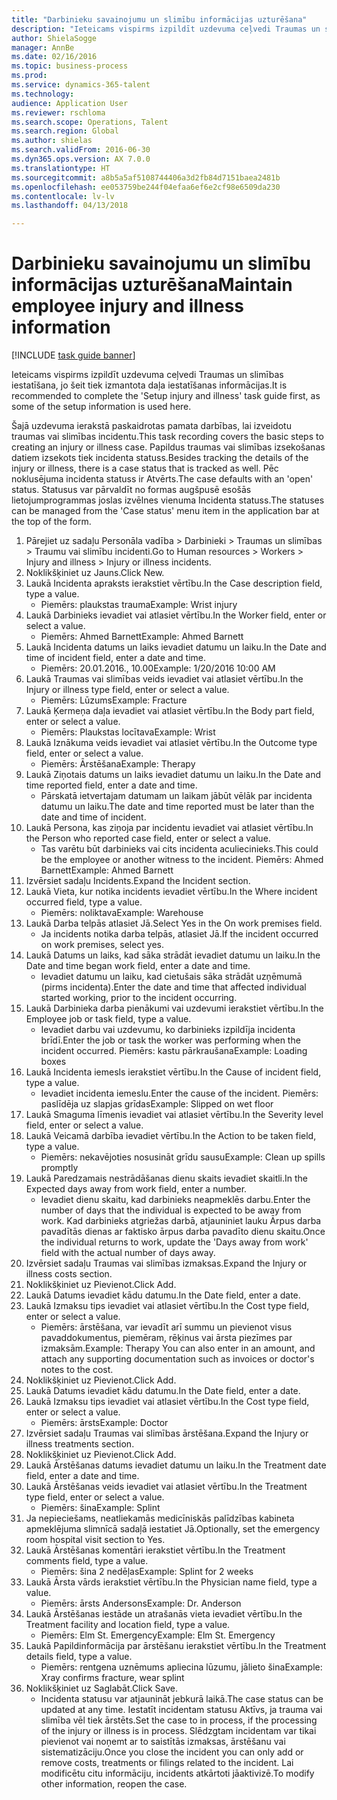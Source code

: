 ```yaml
--- 
title: "Darbinieku savainojumu un slimību informācijas uzturēšana"
description: "Ieteicams vispirms izpildīt uzdevuma ceļvedi Traumas un slimības iestatīšana, jo šeit tiek izmantota daļa iestatīšanas informācijas."
author: ShielaSogge
manager: AnnBe
ms.date: 02/16/2016
ms.topic: business-process
ms.prod: 
ms.service: dynamics-365-talent
ms.technology: 
audience: Application User
ms.reviewer: rschloma
ms.search.scope: Operations, Talent
ms.search.region: Global
ms.author: shielas
ms.search.validFrom: 2016-06-30
ms.dyn365.ops.version: AX 7.0.0
ms.translationtype: HT
ms.sourcegitcommit: a8b5a5af5108744406a3d2fb84d7151baea2481b
ms.openlocfilehash: ee053759be244f04efaa6ef6e2cf98e6509da230
ms.contentlocale: lv-lv
ms.lasthandoff: 04/13/2018

---
```

# <a name="maintain-employee-injury-and-illness-information"></a><span data-ttu-id="7045d-103">Darbinieku savainojumu un slimību informācijas uzturēšana</span><span class="sxs-lookup"><span data-stu-id="7045d-103">Maintain employee injury and illness information</span></span>

[!INCLUDE [task guide banner](../../includes/task-guide-banner.md)]

<span data-ttu-id="7045d-104">Ieteicams vispirms izpildīt uzdevuma ceļvedi Traumas un slimības iestatīšana, jo šeit tiek izmantota daļa iestatīšanas informācijas.</span><span class="sxs-lookup"><span data-stu-id="7045d-104">It is recommended to complete the 'Setup injury and illness' task guide first, as some of the setup information is used here.</span></span> 



<span data-ttu-id="7045d-105">Šajā uzdevuma ierakstā paskaidrotas pamata darbības, lai izveidotu traumas vai slimības incidentu.</span><span class="sxs-lookup"><span data-stu-id="7045d-105">This task recording covers the basic steps to creating an injury or illness case.</span></span> <span data-ttu-id="7045d-106">Papildus traumas vai slimības izsekošanas datiem izsekots tiek incidenta statuss.</span><span class="sxs-lookup"><span data-stu-id="7045d-106">Besides tracking the details of the injury or illness, there is a case status that is tracked as well.</span></span>  <span data-ttu-id="7045d-107">Pēc noklusējuma incidenta statuss ir Atvērts.</span><span class="sxs-lookup"><span data-stu-id="7045d-107">The case defaults with an 'open' status.</span></span>  <span data-ttu-id="7045d-108">Statusus var pārvaldīt no formas augšpusē esošās lietojumprogrammas joslas izvēlnes vienuma Incidenta statuss.</span><span class="sxs-lookup"><span data-stu-id="7045d-108">The statuses can be managed from the 'Case status' menu item in the application bar at the top of the form.</span></span>

1. <span data-ttu-id="7045d-109">Pārejiet uz sadaļu Personāla vadība > Darbinieki > Traumas un slimības > Traumu vai slimību incidenti.</span><span class="sxs-lookup"><span data-stu-id="7045d-109">Go to Human resources > Workers > Injury and illness > Injury or illness incidents.</span></span>
2. <span data-ttu-id="7045d-110">Noklikšķiniet uz Jauns.</span><span class="sxs-lookup"><span data-stu-id="7045d-110">Click New.</span></span>
3. <span data-ttu-id="7045d-111">Laukā Incidenta apraksts ierakstiet vērtību.</span><span class="sxs-lookup"><span data-stu-id="7045d-111">In the Case description field, type a value.</span></span>
    * <span data-ttu-id="7045d-112">Piemērs: plaukstas trauma</span><span class="sxs-lookup"><span data-stu-id="7045d-112">Example:  Wrist injury</span></span>  
4. <span data-ttu-id="7045d-113">Laukā Darbinieks ievadiet vai atlasiet vērtību.</span><span class="sxs-lookup"><span data-stu-id="7045d-113">In the Worker field, enter or select a value.</span></span>
    * <span data-ttu-id="7045d-114">Piemērs: Ahmed Barnett</span><span class="sxs-lookup"><span data-stu-id="7045d-114">Example: Ahmed Barnett</span></span>  
5. <span data-ttu-id="7045d-115">Laukā Incidenta datums un laiks ievadiet datumu un laiku.</span><span class="sxs-lookup"><span data-stu-id="7045d-115">In the Date and time of incident field, enter a date and time.</span></span>
    * <span data-ttu-id="7045d-116">Piemērs: 20.01.2016., 10.00</span><span class="sxs-lookup"><span data-stu-id="7045d-116">Example:  1/20/2016 10:00 AM</span></span>  
6. <span data-ttu-id="7045d-117">Laukā Traumas vai slimības veids ievadiet vai atlasiet vērtību.</span><span class="sxs-lookup"><span data-stu-id="7045d-117">In the Injury or illness type field, enter or select a value.</span></span>
    * <span data-ttu-id="7045d-118">Piemērs: Lūzums</span><span class="sxs-lookup"><span data-stu-id="7045d-118">Example:  Fracture</span></span>  
7. <span data-ttu-id="7045d-119">Laukā Ķermeņa daļa ievadiet vai atlasiet vērtību.</span><span class="sxs-lookup"><span data-stu-id="7045d-119">In the Body part field, enter or select a value.</span></span>
    * <span data-ttu-id="7045d-120">Piemērs: Plaukstas locītava</span><span class="sxs-lookup"><span data-stu-id="7045d-120">Example:  Wrist</span></span>  
8. <span data-ttu-id="7045d-121">Laukā Iznākuma veids ievadiet vai atlasiet vērtību.</span><span class="sxs-lookup"><span data-stu-id="7045d-121">In the Outcome type field, enter or select a value.</span></span>
    * <span data-ttu-id="7045d-122">Piemērs: Ārstēšana</span><span class="sxs-lookup"><span data-stu-id="7045d-122">Example:  Therapy</span></span>  
9. <span data-ttu-id="7045d-123">Laukā Ziņotais datums un laiks ievadiet datumu un laiku.</span><span class="sxs-lookup"><span data-stu-id="7045d-123">In the Date and time reported field, enter a date and time.</span></span>
    * <span data-ttu-id="7045d-124">Pārskatā ietvertajam datumam un laikam jābūt vēlāk par incidenta datumu un laiku.</span><span class="sxs-lookup"><span data-stu-id="7045d-124">The date and time reported must be later than the date and time of incident.</span></span>  
10. <span data-ttu-id="7045d-125">Laukā Persona, kas ziņoja par incidentu ievadiet vai atlasiet vērtību.</span><span class="sxs-lookup"><span data-stu-id="7045d-125">In the Person who reported case field, enter or select a value.</span></span>
    * <span data-ttu-id="7045d-126">Tas varētu būt darbinieks vai cits incidenta aculiecinieks.</span><span class="sxs-lookup"><span data-stu-id="7045d-126">This could be the employee or another witness to the incident.</span></span>  <span data-ttu-id="7045d-127">Piemērs: Ahmed Barnett</span><span class="sxs-lookup"><span data-stu-id="7045d-127">Example: Ahmed Barnett</span></span>  
11. <span data-ttu-id="7045d-128">Izvērsiet sadaļu Incidents.</span><span class="sxs-lookup"><span data-stu-id="7045d-128">Expand the Incident section.</span></span>
12. <span data-ttu-id="7045d-129">Laukā Vieta, kur notika incidents ievadiet vērtību.</span><span class="sxs-lookup"><span data-stu-id="7045d-129">In the Where incident occurred field, type a value.</span></span>
    * <span data-ttu-id="7045d-130">Piemērs: noliktava</span><span class="sxs-lookup"><span data-stu-id="7045d-130">Example:  Warehouse</span></span>  
13. <span data-ttu-id="7045d-131">Laukā Darba telpās atlasiet Jā.</span><span class="sxs-lookup"><span data-stu-id="7045d-131">Select Yes in the On work premises field.</span></span>
    * <span data-ttu-id="7045d-132">Ja incidents notika darba telpās, atlasiet Jā.</span><span class="sxs-lookup"><span data-stu-id="7045d-132">If the incident occurred on work premises, select yes.</span></span>  
14. <span data-ttu-id="7045d-133">Laukā Datums un laiks, kad sāka strādāt ievadiet datumu un laiku.</span><span class="sxs-lookup"><span data-stu-id="7045d-133">In the Date and time began work field, enter a date and time.</span></span>
    * <span data-ttu-id="7045d-134">Ievadiet datumu un laiku, kad cietušais sāka strādāt uzņēmumā (pirms incidenta).</span><span class="sxs-lookup"><span data-stu-id="7045d-134">Enter the date and time that affected individual started working, prior to the incident occurring.</span></span>  
15. <span data-ttu-id="7045d-135">Laukā Darbinieka darba pienākumi vai uzdevumi ierakstiet vērtību.</span><span class="sxs-lookup"><span data-stu-id="7045d-135">In the Employee job or task field, type a value.</span></span>
    * <span data-ttu-id="7045d-136">Ievadiet darbu vai uzdevumu, ko darbinieks izpildīja incidenta brīdī.</span><span class="sxs-lookup"><span data-stu-id="7045d-136">Enter the job or task the worker was performing when the incident occurred.</span></span>  <span data-ttu-id="7045d-137">Piemērs: kastu pārkraušana</span><span class="sxs-lookup"><span data-stu-id="7045d-137">Example:  Loading boxes</span></span>  
16. <span data-ttu-id="7045d-138">Laukā Incidenta iemesls ierakstiet vērtību.</span><span class="sxs-lookup"><span data-stu-id="7045d-138">In the Cause of incident field, type a value.</span></span>
    * <span data-ttu-id="7045d-139">Ievadiet incidenta iemeslu.</span><span class="sxs-lookup"><span data-stu-id="7045d-139">Enter the cause of the incident.</span></span>  <span data-ttu-id="7045d-140">Piemērs: paslīdēja uz slapjas grīdas</span><span class="sxs-lookup"><span data-stu-id="7045d-140">Example:  Slipped on wet floor</span></span>  
17. <span data-ttu-id="7045d-141">Laukā Smaguma līmenis ievadiet vai atlasiet vērtību.</span><span class="sxs-lookup"><span data-stu-id="7045d-141">In the Severity level field, enter or select a value.</span></span>
18. <span data-ttu-id="7045d-142">Laukā Veicamā darbība ievadiet vērtību.</span><span class="sxs-lookup"><span data-stu-id="7045d-142">In the Action to be taken field, type a value.</span></span>
    * <span data-ttu-id="7045d-143">Piemērs: nekavējoties nosusināt grīdu sausu</span><span class="sxs-lookup"><span data-stu-id="7045d-143">Example:  Clean up spills promptly</span></span>  
19. <span data-ttu-id="7045d-144">Laukā Paredzamais nestrādāšanas dienu skaits ievadiet skaitli.</span><span class="sxs-lookup"><span data-stu-id="7045d-144">In the Expected days away from work field, enter a number.</span></span>
    * <span data-ttu-id="7045d-145">Ievadiet dienu skaitu, kad darbinieks neapmeklēs darbu.</span><span class="sxs-lookup"><span data-stu-id="7045d-145">Enter the number of days that the individual is expected to be away from work.</span></span>  <span data-ttu-id="7045d-146">Kad darbinieks atgriežas darbā, atjauniniet lauku Ārpus darba pavadītās dienas ar faktisko ārpus darba pavadīto dienu skaitu.</span><span class="sxs-lookup"><span data-stu-id="7045d-146">Once the individual returns to work, update the 'Days away from work' field with the actual number of days away.</span></span>  
20. <span data-ttu-id="7045d-147">Izvērsiet sadaļu Traumas vai slimības izmaksas.</span><span class="sxs-lookup"><span data-stu-id="7045d-147">Expand the Injury or illness costs section.</span></span>
21. <span data-ttu-id="7045d-148">Noklikšķiniet uz Pievienot.</span><span class="sxs-lookup"><span data-stu-id="7045d-148">Click Add.</span></span>
22. <span data-ttu-id="7045d-149">Laukā Datums ievadiet kādu datumu.</span><span class="sxs-lookup"><span data-stu-id="7045d-149">In the Date field, enter a date.</span></span>
23. <span data-ttu-id="7045d-150">Laukā Izmaksu tips ievadiet vai atlasiet vērtību.</span><span class="sxs-lookup"><span data-stu-id="7045d-150">In the Cost type field, enter or select a value.</span></span>
    * <span data-ttu-id="7045d-151">Piemērs: ārstēšana, var ievadīt arī summu un pievienot visus pavaddokumentus, piemēram, rēķinus vai ārsta piezīmes par izmaksām.</span><span class="sxs-lookup"><span data-stu-id="7045d-151">Example:  Therapy    You can also enter in an amount, and attach any supporting documentation such as invoices or doctor's notes to the cost.</span></span>  
24. <span data-ttu-id="7045d-152">Noklikšķiniet uz Pievienot.</span><span class="sxs-lookup"><span data-stu-id="7045d-152">Click Add.</span></span>
25. <span data-ttu-id="7045d-153">Laukā Datums ievadiet kādu datumu.</span><span class="sxs-lookup"><span data-stu-id="7045d-153">In the Date field, enter a date.</span></span>
26. <span data-ttu-id="7045d-154">Laukā Izmaksu tips ievadiet vai atlasiet vērtību.</span><span class="sxs-lookup"><span data-stu-id="7045d-154">In the Cost type field, enter or select a value.</span></span>
    * <span data-ttu-id="7045d-155">Piemērs: ārsts</span><span class="sxs-lookup"><span data-stu-id="7045d-155">Example: Doctor</span></span>  
27. <span data-ttu-id="7045d-156">Izvērsiet sadaļu Traumas vai slimības ārstēšana.</span><span class="sxs-lookup"><span data-stu-id="7045d-156">Expand the Injury or illness treatments section.</span></span>
28. <span data-ttu-id="7045d-157">Noklikšķiniet uz Pievienot.</span><span class="sxs-lookup"><span data-stu-id="7045d-157">Click Add.</span></span>
29. <span data-ttu-id="7045d-158">Laukā Ārstēšanas datums ievadiet datumu un laiku.</span><span class="sxs-lookup"><span data-stu-id="7045d-158">In the Treatment date field, enter a date and time.</span></span>
30. <span data-ttu-id="7045d-159">Laukā Ārstēšanas veids ievadiet vai atlasiet vērtību.</span><span class="sxs-lookup"><span data-stu-id="7045d-159">In the Treatment type field, enter or select a value.</span></span>
    * <span data-ttu-id="7045d-160">Piemērs: šina</span><span class="sxs-lookup"><span data-stu-id="7045d-160">Example:  Splint</span></span>  
31. <span data-ttu-id="7045d-161">Ja nepieciešams, neatliekamās medicīniskās palīdzības kabineta apmeklējuma slimnīcā sadaļā iestatiet Jā.</span><span class="sxs-lookup"><span data-stu-id="7045d-161">Optionally, set the emergency room hospital visit section to Yes.</span></span>
32. <span data-ttu-id="7045d-162">Laukā Ārstēšanas komentāri ierakstiet vērtību.</span><span class="sxs-lookup"><span data-stu-id="7045d-162">In the Treatment comments field, type a value.</span></span>
    * <span data-ttu-id="7045d-163">Piemērs: šina 2 nedēļas</span><span class="sxs-lookup"><span data-stu-id="7045d-163">Example:  Splint for 2 weeks</span></span>  
33. <span data-ttu-id="7045d-164">Laukā Ārsta vārds ierakstiet vērtību.</span><span class="sxs-lookup"><span data-stu-id="7045d-164">In the Physician name field, type a value.</span></span>
    * <span data-ttu-id="7045d-165">Piemērs: ārsts Andersons</span><span class="sxs-lookup"><span data-stu-id="7045d-165">Example:  Dr. Anderson</span></span>  
34. <span data-ttu-id="7045d-166">Laukā Ārstēšanas iestāde un atrašanās vieta ievadiet vērtību.</span><span class="sxs-lookup"><span data-stu-id="7045d-166">In the Treatment facility and location field, type a value.</span></span>
    * <span data-ttu-id="7045d-167">Piemērs: Elm St. Emergency</span><span class="sxs-lookup"><span data-stu-id="7045d-167">Example:  Elm St. Emergency</span></span>  
35. <span data-ttu-id="7045d-168">Laukā Papildinformācija par ārstēšanu ierakstiet vērtību.</span><span class="sxs-lookup"><span data-stu-id="7045d-168">In the Treatment details field, type a value.</span></span>
    * <span data-ttu-id="7045d-169">Piemērs: rentgena uznēmums apliecina lūzumu, jālieto šina</span><span class="sxs-lookup"><span data-stu-id="7045d-169">Example:  Xray confirms fracture, wear splint</span></span>  
36. <span data-ttu-id="7045d-170">Noklikšķiniet uz Saglabāt.</span><span class="sxs-lookup"><span data-stu-id="7045d-170">Click Save.</span></span>
    * <span data-ttu-id="7045d-171">Incidenta statusu var atjaunināt jebkurā laikā.</span><span class="sxs-lookup"><span data-stu-id="7045d-171">The case status can be updated at any time.</span></span>  <span data-ttu-id="7045d-172">Iestatīt incidentam statusu Aktīvs, ja trauma vai slimība vēl tiek ārstēts.</span><span class="sxs-lookup"><span data-stu-id="7045d-172">Set the case to in process, if the processing of the injury or illness is in process.</span></span>  <span data-ttu-id="7045d-173">Slēdzgtam incidentam var tikai pievienot vai noņemt ar to saistītās izmaksas, ārstēšanu vai sistematizāciju.</span><span class="sxs-lookup"><span data-stu-id="7045d-173">Once you close the incident you can only add or remove costs, treatments or filings related to the incident.</span></span>  <span data-ttu-id="7045d-174">Lai modificētu citu informāciju, incidents atkārtoti jāaktivizē.</span><span class="sxs-lookup"><span data-stu-id="7045d-174">To modify other information, reopen the case.</span></span>  


